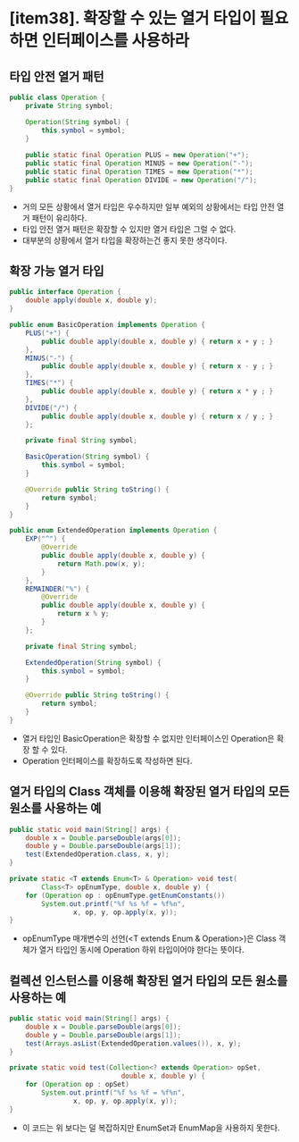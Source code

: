# [item38]. 확장할 수 있는 열거 타입이 필요하면 인터페이스를 사용하라

## 타입 안전 열거 패턴
```java
public class Operation {
    private String symbol;

    Operation(String symbol) {
        this.symbol = symbol;
    }
    
    public static final Operation PLUS = new Operation("+");
    public static final Operation MINUS = new Operation("-");
    public static final Operation TIMES = new Operation("*");
    public static final Operation DIVIDE = new Operation("/");
}
```
- 거의 모든 상황에서 열거 타입은 우수하지만 일부 예외의 상황에서는 타입 안전 열거 패턴이 유리하다.
- 타입 안전 열거 패턴은 확장할 수 있지만 열거 타입은 그럴 수 없다.
- 대부분의 상황에서 열거 타입을 확장하는건 좋지 못한 생각이다.


## 확장 가능 열거 타입
```java
public interface Operation {
    double apply(double x, double y);
}
```

```java
public enum BasicOperation implements Operation {
    PLUS("+") {
        public double apply(double x, double y) { return x + y ; }
    },
    MINUS("-") {
        public double apply(double x, double y) { return x - y ; }
    },
    TIMES("*") {
        public double apply(double x, double y) { return x * y ; }
    },
    DIVIDE("/") {
        public double apply(double x, double y) { return x / y ; }
    };

    private final String symbol;

    BasicOperation(String symbol) {
        this.symbol = symbol;
    }

    @Override public String toString() {
        return symbol;
    }
}
```

```java
public enum ExtendedOperation implements Operation {
    EXP("^") {
        @Override
        public double apply(double x, double y) {
            return Math.pow(x, y);
        }
    },
    REMAINDER("%") {
        @Override
        public double apply(double x, double y) {
            return x % y;
        }
    };

    private final String symbol;

    ExtendedOperation(String symbol) {
        this.symbol = symbol;
    }

    @Override public String toString() {
        return symbol;
    }
}
```

- 열거 타입인 BasicOperation은 확장할 수 없지만 인터페이스인 Operation은 확장 할 수 있다.
- Operation 인터페이스를 확장하도록 작성하면 된다.

## 열거 타입의 Class 객체를 이용해 확장된 열거 타입의 모든 원소를 사용하는 예
```java
public static void main(String[] args) {
    double x = Double.parseDouble(args[0]);
    double y = Double.parseDouble(args[1]);
    test(ExtendedOperation.class, x, y);
}

private static <T extends Enum<T> & Operation> void test(
        Class<T> opEnumType, double x, double y) {
    for (Operation op : opEnumType.getEnumConstants())
        System.out.printf("%f %s %f = %f%n",
                x, op, y, op.apply(x, y));
}
```

- opEnumType 매개변수의 선언(<T extends Enum<T> & Operation>)은 Class 객체가 열거 타입인 동시에 Operation 하위 타입이어야 한다는 뜻이다.

## 컬렉션 인스턴스를 이용해 확장된 열거 타입의 모든 원소를 사용하는 예
```java
public static void main(String[] args) {
    double x = Double.parseDouble(args[0]);
    double y = Double.parseDouble(args[1]);
    test(Arrays.asList(ExtendedOperation.values()), x, y);
}

private static void test(Collection<? extends Operation> opSet,
                            double x, double y) {
    for (Operation op : opSet)
        System.out.printf("%f %s %f = %f%n",
                x, op, y, op.apply(x, y));
}
```

- 이 코드는 위 보다는 덜 복잡하지만 EnumSet과 EnumMap을 사용하지 못한다.

